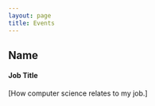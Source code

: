```yaml
---
layout: page
title: Events
---
```


## Name
#### Job Title
[How computer science relates to my job.]

